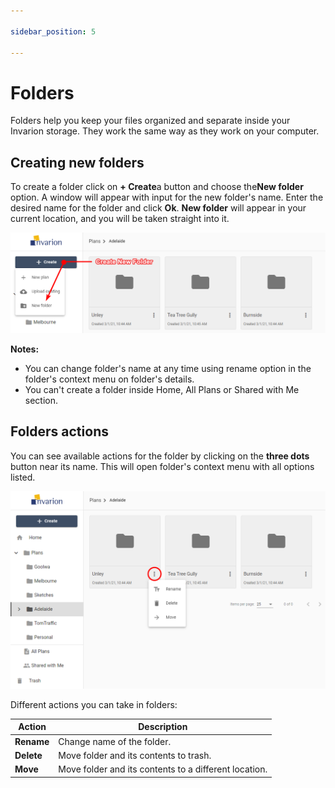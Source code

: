 ```yaml
---

sidebar_position: 5

---
```

# Folders

Folders help you keep your files organized and separate inside your Invarion storage. They work the same way as they work on your computer.

## Creating new folders

To create a folder click on **+ Create**a button and choose the**New folder** option. A window will appear with input for the new folder's name. Enter the desired name for the folder and click **Ok**. **New folder** will appear in your current location, and you will be taken straight into it.

![Create New Folder](./assets/Creating_New_Folder.png)

**Notes:**

- You can change folder's name at any time using rename option in the folder's context menu on folder's details.
- You can't create a folder inside Home, All Plans or Shared with Me section.

## Folders actions

You can see available actions for the folder by clicking on the **three dots** button near its name. This will open folder's context menu with all options listed.

![Folder Actions](./assets/Folder_Actions.png)

Different actions you can take in folders:

|Action|Description|
|---|---|
|**Rename**|Change name of the folder.|
|**Delete**|Move folder and its contents to trash.|
|**Move**|Move folder and its contents to a different location.|
